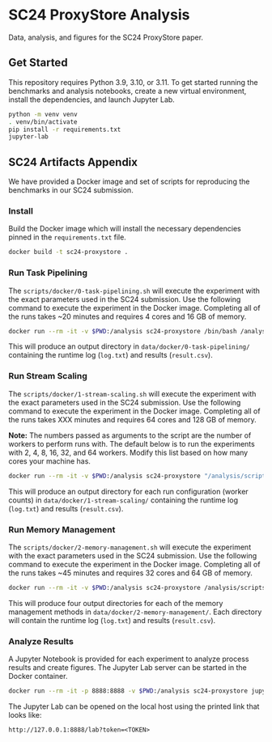 # SC24 ProxyStore Analysis

Data, analysis, and figures for the SC24 ProxyStore paper.

## Get Started

This repository requires Python 3.9, 3.10, or 3.11. To get started running
the benchmarks and analysis notebooks, create a new virtual environment,
install the dependencies, and launch Jupyter Lab.

```bash
python -m venv venv
. venv/bin/activate
pip install -r requirements.txt
jupyter-lab
```

## SC24 Artifacts Appendix

We have provided a Docker image and set of scripts for reproducing the benchmarks in our SC24 submission.

### Install

Build the Docker image which will install the necessary dependencies pinned in the `requirements.txt` file.
```bash
docker build -t sc24-proxystore .
```

### Run Task Pipelining

The `scripts/docker/0-task-pipelining.sh` will execute the experiment with the exact parameters used in the SC24 submission.
Use the following command to execute the experiment in the Docker image.
Completing all of the runs takes ~20 minutes and requires 4 cores and 16 GB of memory.

```bash
docker run --rm -it -v $PWD:/analysis sc24-proxystore /bin/bash /analysis/scripts/docker/0-task-pipelining.sh
```

This will produce an output directory in `data/docker/0-task-pipelining/` containing the runtime log (`log.txt`) and results (`result.csv`).

### Run Stream Scaling

The `scripts/docker/1-stream-scaling.sh` will execute the experiment with the exact parameters used in the SC24 submission.
Use the following command to execute the experiment in the Docker image.
Completing all of the runs takes XXX minutes and requires 64 cores and 128 GB of memory.

**Note:** The numbers passed as arguments to the script are the number of workers to perform runs with.
The default below is to run the experiments with 2, 4, 8, 16, 32, and 64 workers.
Modify this list based on how many cores your machine has.

```bash
docker run --rm -it -v $PWD:/analysis sc24-proxystore "/analysis/scripts/docker/1-stream-scaling.sh 2 4 8 16 32 64"
```

This will produce an output directory for each run configuration (worker counts) in `data/docker/1-stream-scaling/` containing the runtime log (`log.txt`) and results (`result.csv`).

### Run Memory Management

The `scripts/docker/2-memory-management.sh` will execute the experiment with the exact parameters used in the SC24 submission.
Use the following command to execute the experiment in the Docker image.
Completing all of the runs takes ~45 minutes and requires 32 cores and 64 GB of memory.

```bash
docker run --rm -it -v $PWD:/analysis sc24-proxystore /analysis/scripts/docker/2-memory-management.sh
```

This will produce four output directories for each of the memory management methods in `data/docker/2-memory-management/`.
Each directory will contain the runtime log (`log.txt`) and results (`result.csv`).

### Analyze Results

A Jupyter Notebook is provided for each experiment to analyze process results and create figures.
The Jupyter Lab server can be started in the Docker container.

```bash
docker run --rm -it -p 8888:8888 -v $PWD:/analysis sc24-proxystore jupyter-lab --ip 0.0.0.0 --no-browser --allow-root
```

The Jupyter Lab can be opened on the local host using the printed link that looks like:
```
http://127.0.0.1:8888/lab?token=<TOKEN>
```
